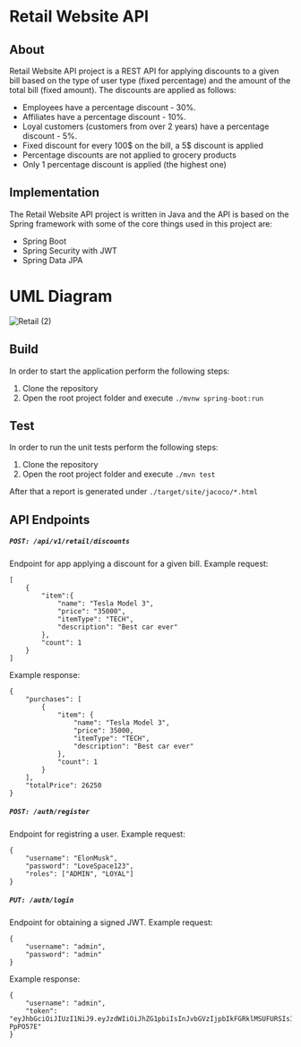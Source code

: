 # Retail Website API
## About
Retail Website API project is a REST API for applying discounts to a given bill based on the type of user type (fixed percentage) and the amount of the total bill (fixed amount). The discounts are applied as follows:
- Employees have a percentage discount - 30%.
- Affiliates have a percentage discount - 10%.
- Loyal customers (customers from over 2 years) have a percentage discount - 5%.
- Fixed discount for every 100$ on the bill, a 5$ discount is applied
- Percentage discounts are not applied to grocery products
- Only 1 percentage discount is applied (the highest one)

 
## Implementation
The Retail Website API project is written in Java and the API is based on the Spring framework with some of the core things used in this project are:
- Spring Boot
- Spring Security with JWT
- Spring Data JPA


# UML Diagram
![Retail (2)](https://user-images.githubusercontent.com/16307530/60998741-3acac300-a362-11e9-93de-5fcff4137b4e.png)

## Build
In order to start the application perform the following steps:
 1. Clone the repository
 2. Open the root project folder and execute `./mvnw spring-boot:run`
## Test
In order to run the unit tests perform the following steps:
 1. Clone the repository
 2. Open the root project folder and execute `./mvn test`

After that a report is generated under `./target/site/jacoco/*.html`

## API Endpoints
##### `POST: /api/v1/retail/discounts`
Endpoint for app applying a discount for a given bill. Example request:
```
[
    {
        "item":{
            "name": "Tesla Model 3",
            "price": "35000",
            "itemType": "TECH",
            "description": "Best car ever"
        },
        "count": 1
    }
]
```
Example response:
```
{
    "purchases": [
        {
            "item": {
                "name": "Tesla Model 3",
                "price": 35000,
                "itemType": "TECH",
                "description": "Best car ever"
            },
            "count": 1
        }
    ],
    "totalPrice": 26250
}
```
##### `POST: /auth/register`
Endpoint for registring a user. Example request:
```
{
    "username": "ElonMusk",
    "password": "LoveSpace123",
    "roles": ["ADMIN", "LOYAL"]
}
```
##### `PUT: /auth/login`
Endpoint for obtaining a signed JWT. Example request:
```
{
    "username": "admin",
    "password": "admin"
}
```
Example response:
```
{
    "username": "admin",
    "token": "eyJhbGciOiJIUzI1NiJ9.eyJzdWIiOiJhZG1pbiIsInJvbGVzIjpbIkFGRklMSUFURSIsIkxveWFsIl0sImlhdCI6MTU2Mjc4NjYzNCwiZXhwIjoxNTYyNzk2NjM0fQ.df4_kEOyjFA6WzqJwqEct2tz0GAk6QfwgdQ-PpPO57E"
}
```


